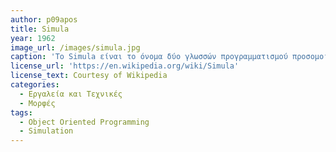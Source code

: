 ```yaml
---
author: p09apos
title: Simula
year: 1962
image_url: /images/simula.jpg
caption: 'Το Simula είναι το όνομα δύο γλωσσών προγραμματισμού προσομοίωσης, Simula I και Simula 67, που αναπτύχθηκαν τη δεκαετία του 1960 στο Νορβηγικό Υπολογιστικό Κέντρο στο Όσλο, από τους Ole-Johan Dahl και Kristen Nygaard.'
license_url: 'https://en.wikipedia.org/wiki/Simula'
license_text: Courtesy of Wikipedia
categories:
  - Εργαλεία και Τεχνικές
  - Μορφές
tags:
  - Object Oriented Programming
  - Simulation
---
```

